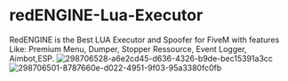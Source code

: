 # redENGINE-Lua-Executor
RedENGINE is the Best LUA Executor and Spoofer for FiveM with features Like: Premium Menu, Dumper, Stopper Ressource, Event Logger, Aimbot,ESP.
![298706528-a6e2cd45-d636-4326-b9de-bec15391a3cc](https://github.com/IWSlow/redENGINE-Lua-Executor/assets/162244745/b6cabc68-8246-4ce8-82c6-02dcd1db6797)
![298706501-8787660e-d022-4951-9f03-95a3380fc0fb](https://github.com/IWSlow/redENGINE-Lua-Executor/assets/162244745/2ea17a42-4396-430a-b980-4b54260d6ff2)
